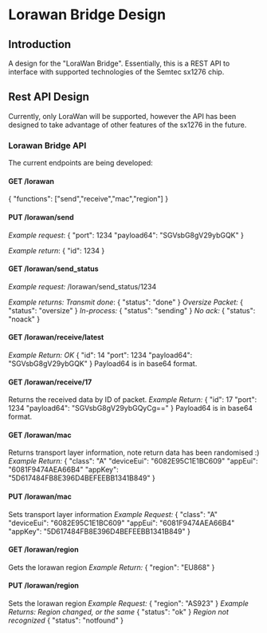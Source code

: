 # Lorawan Bridge Design

## Introduction
A design for the "LoraWan Bridge". 
Essentially, this is a REST API to interface with supported technologies of the Semtec sx1276 chip.

## Rest API Design

Currently, only LoraWan will be supported, however the API has been designed to take advantage of other features of the sx1276 in the future.

### Lorawan Bridge API

The current endpoints are being developed:

#### GET /lorawan
{
    "functions": ["send","receive","mac","region"]
}

#### PUT /lorawan/send

_Example request_: 
{
    "port": 1234
    "payload64": "SGVsbG8gV29ybGQK"
}

_Example return_:
{
    "id": 1234
}

#### GET /lorawan/send_status

_Example request:_
/lorawan/send_status/1234

_Example returns:_
_Transmit done_:
{
    "status": "done"
}
_Oversize Packet:_
{
    "status": "oversize"
}
_In-process:_
{
    "status": "sending"
}
_No ack:_
{
    "status": "noack"
}

#### GET /lorawan/receive/latest

_Example Return:_
_OK_
{
    "id": 14
    "port": 1234
    "payload64": "SGVsbG8gV29ybGQK"
}
Payload64 is in base64 format.

#### GET /lorawan/receive/17
Returns the received data by ID of packet.
_Example Return:_
{
    "id": 17
    "port": 1234
    "payload64": "SGVsbG8gV29ybGQyCg=="
}
Payload64 is in base64 format.

#### GET /lorawan/mac
Returns transport layer information, note return data has been randomised :)
_Example Return:_
{
    "class": "A"
    "deviceEui": "6082E95C1E1BC609"
    "appEui": "6081F9474AEA66B4"
    "appKey": "5D617484FB8E396D4BEFEEBB1341B849"
}

#### PUT /lorawan/mac
Sets transport layer information
_Example Request:_
{
    "class": "A"
    "deviceEui": "6082E95C1E1BC609"
    "appEui": "6081F9474AEA66B4"
    "appKey": "5D617484FB8E396D4BEFEEBB1341B849"
}

#### GET /lorawan/region
Gets the lorawan region
_Example Return:_
{
    "region": "EU868"
}

#### PUT /lorawan/region
Sets the lorawan region
_Example Request:_
{
    "region": "AS923"
}
_Example Returns:_
_Region changed, or the same_
{
    "status": "ok"
}
_Region not recognized_
{
    "status": "notfound"
}

